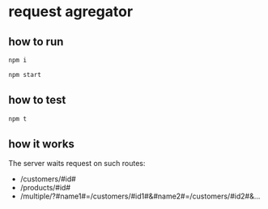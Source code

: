 # request agregator

## how to run

````bash
npm i
````
````bash
npm start
````

## how to test

````bash
npm t
````

## how it works

The server waits request on such routes:
* /customers/#id#
* /products/#id#
* /multiple/?#name1#=/customers/#id1#&#name2#=/customers/#id2#&...

